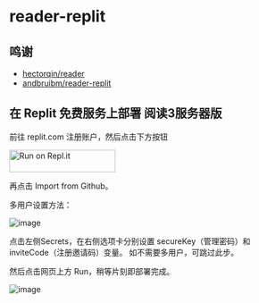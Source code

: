 # reader-replit

## 鸣谢
- [hectorqin/reader](https://github.com/hectorqin/reader)
- [andbruibm/reader-replit](https://github.com/andbruibm/reader-replit)

## 在 Replit 免费服务上部署 阅读3服务器版

前往 replit.com 注册账户，然后点击下方按钮

<a href="https://repl.it/github/zuiyichangdi/reader-replit">
  <img alt="Run on Repl.it" src="https://repl.it/badge/github/andbruibm/reader-replit" style="height: 40px; width: 190px;" />
</a>

再点击 Import from Github。

多用户设置方法：

![image](https://user-images.githubusercontent.com/98247050/205486934-e2644eff-465d-4f4c-b0ac-68bb33e80cd7.png)

点击左侧Secrets，在右侧选项卡分别设置 secureKey（管理密码）和 inviteCode（注册邀请码）变量。
如不需要多用户，可跳过此步。

然后点击网页上方 Run，稍等片刻即部署完成。

![image](https://user-images.githubusercontent.com/98247050/205486877-36558e55-b423-4fe3-8477-3ddbe6bd6c09.png)
